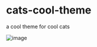 # cats-cool-theme
a cool theme for cool cats

![image](https://github.com/catmona/cats-cool-theme/assets/30540400/eda080d8-9458-4583-8d79-5f8d6a87c729)
